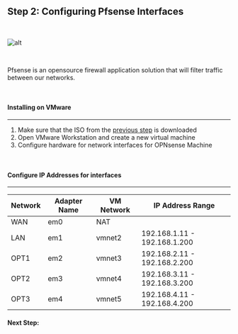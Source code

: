 ## Step 2: Configuring Pfsense Interfaces

<br>

![alt](https://securityaffairs.com/wp-content/uploads/2023/12/1200px-PfSense_logo.png)

<br>

Pfsense is an opensource firewall application solution that will filter traffic between our networks. 

<br>

#### Installing on VMware
---
1. Make sure that the ISO from the [previous step](Step1.md) is downloaded
2. Open VMware Workstation and create a new virtual machine
3. Configure hardware for network interfaces for OPNsense Machine

<br>

#### Configure IP Addresses for interfaces
---
 
| Network | Adapter Name | VM Network | IP Address Range |
| --- | --- | --- | --- |
| WAN | em0 | NAT | |
| LAN | em1 | vmnet2 | 192.168.1.11 - 192.168.1.200 |
| OPT1 | em2 | vmnet3 | 192.168.2.11 - 192.168.2.200 |
| OPT2 | em3 | vmnet4 | 192.168.3.11 - 192.168.3.200 |
| OPT3 | em4 | vmnet5 | 192.168.4.11 - 192.168.4.200 |



#### Next Step: 

